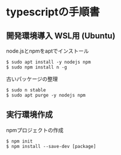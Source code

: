 # typescriptの手順書

## 開発環境導入 WSL用 (Ubuntu) 

node.jsとnpmをaptでインストール

```
$ sudo apt install -y nodejs npm
$ sudo npm install n -g
```

古いパッケージの整理

```
$ sudo n stable
$ sudo apt purge -y nodejs npm
```

## 実行環境作成

npmプロジェクトの作成

```
$ npm init
$ npm install --save-dev [package]
```

